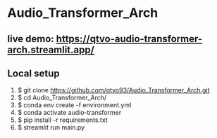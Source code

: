 # Audio_Transformer_Arch

## live demo: https://qtvo-audio-transformer-arch.streamlit.app/

## Local setup
1. $ git clone https://github.com/qtvo93/Audio_Transformer_Arch.git
2. $ cd Audio_Transformer_Arch/
3. $ conda env create -f environment.yml
4. $ conda activate audio-transformer
5. $ pip install -r requirements.txt
6. $ streamlit run main.py
